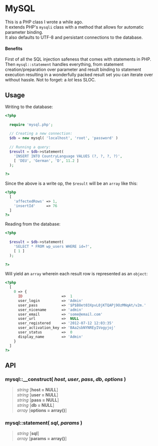 
# MySQL

This is a PHP class I wrote a while ago.  
It extends PHP's `mysqli` class with a method that
allows for automatic parameter binding.  
It also defaults to UTF-8 and persistant connections to the database.

#### Benefits

First of all the SQL injection safeness that comes with
statements in PHP. Then `mysql::statement` handles everything,
from statement creation/preparation over
parameter and result binding to statement execution resulting
in a wonderfully packed result set you can iterate over without hassle.
Not to forget: a *lot* less SLOC.

## Usage

Writing to the database:

```php
<?php
  
  require 'mysql.php';
  
  // Creating a new connection:
  $db = new mysql( 'localhost', 'root', 'password' )
  
  // Running a query:
  $result = $db->statement(
    'INSERT INTO CountryLanguage VALUES (?, ?, ?, ?)',
    [ 'DEU', 'German', 'D', 11.2 ]
  );
  
?>
```

Since the above is a write op, the `$result` will be an `array` like this:

```php
<?php
  [
    'affectedRows' => 1,
    'insertId'     => 76
  ]
?>
```

Reading from the database:

```php
<?php
  
  $result = $db->statement(
    'SELECT * FROM wp_users WHERE id=?',
    [ 1 ]
  );
  
?>
```

Will yield an `array` wherein each result row is represented as an `object`:

```php
<?php
  [
    0 => {
      ID                  =>  1
      user_login          => 'Admin'
      user_pass           => '$P$B8et03XpvL0jKTQAPj9OzMNqAt/v2m.'
      user_nicename       => 'admin'
      user_email          => 'some@email.com'
      user_url            =>  NULL
      user_registered     => '2012-07-12 12:03:35'
      user_activation_key => 'BAa2sbNYNREyIVogyjoj'
      user_status         =>  0
      display_name        => 'Admin'
    }
  ]
?>
```

## API

### mysql::__construct( *host*, *user*, *pass*, *db*, *options* )

> *string* [__host = NULL__]  
> *string* [__user = NULL__]  
> *string* [__pass = NULL__]  
> *string* [__db = NULL__]  
> *array* [__options = array()__]

### mysql::statement( *sql*, *params* )

> *string* [__sql__]  
> *array* [__params = array()__]
